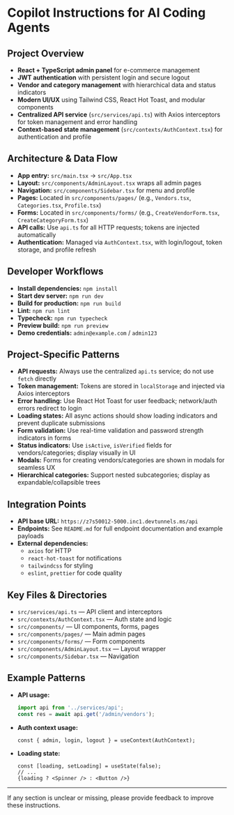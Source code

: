 # Copilot Instructions for AI Coding Agents

## Project Overview
- **React + TypeScript admin panel** for e-commerce management
- **JWT authentication** with persistent login and secure logout
- **Vendor and category management** with hierarchical data and status indicators
- **Modern UI/UX** using Tailwind CSS, React Hot Toast, and modular components
- **Centralized API service** (`src/services/api.ts`) with Axios interceptors for token management and error handling
- **Context-based state management** (`src/contexts/AuthContext.tsx`) for authentication and profile

## Architecture & Data Flow
- **App entry:** `src/main.tsx` → `src/App.tsx`
- **Layout:** `src/components/AdminLayout.tsx` wraps all admin pages
- **Navigation:** `src/components/Sidebar.tsx` for menu and profile
- **Pages:** Located in `src/components/pages/` (e.g., `Vendors.tsx`, `Categories.tsx`, `Profile.tsx`)
- **Forms:** Located in `src/components/forms/` (e.g., `CreateVendorForm.tsx`, `CreateCategoryForm.tsx`)
- **API calls:** Use `api.ts` for all HTTP requests; tokens are injected automatically
- **Authentication:** Managed via `AuthContext.tsx`, with login/logout, token storage, and profile refresh

## Developer Workflows
- **Install dependencies:** `npm install`
- **Start dev server:** `npm run dev`
- **Build for production:** `npm run build`
- **Lint:** `npm run lint`
- **Typecheck:** `npm run typecheck`
- **Preview build:** `npm run preview`
- **Demo credentials:** `admin@example.com` / `admin123`

## Project-Specific Patterns
- **API requests:** Always use the centralized `api.ts` service; do not use `fetch` directly
- **Token management:** Tokens are stored in `localStorage` and injected via Axios interceptors
- **Error handling:** Use React Hot Toast for user feedback; network/auth errors redirect to login
- **Loading states:** All async actions should show loading indicators and prevent duplicate submissions
- **Form validation:** Use real-time validation and password strength indicators in forms
- **Status indicators:** Use `isActive`, `isVerified` fields for vendors/categories; display visually in UI
- **Modals:** Forms for creating vendors/categories are shown in modals for seamless UX
- **Hierarchical categories:** Support nested subcategories; display as expandable/collapsible trees

## Integration Points
- **API base URL:** `https://z7s50012-5000.inc1.devtunnels.ms/api`
- **Endpoints:** See `README.md` for full endpoint documentation and example payloads
- **External dependencies:**
  - `axios` for HTTP
  - `react-hot-toast` for notifications
  - `tailwindcss` for styling
  - `eslint`, `prettier` for code quality

## Key Files & Directories
- `src/services/api.ts` — API client and interceptors
- `src/contexts/AuthContext.tsx` — Auth state and logic
- `src/components/` — UI components, forms, pages
- `src/components/pages/` — Main admin pages
- `src/components/forms/` — Form components
- `src/components/AdminLayout.tsx` — Layout wrapper
- `src/components/Sidebar.tsx` — Navigation

## Example Patterns
- **API usage:**
  ```ts
  import api from '../services/api';
  const res = await api.get('/admin/vendors');
  ```
- **Auth context usage:**
  ```tsx
  const { admin, login, logout } = useContext(AuthContext);
  ```
- **Loading state:**
  ```tsx
  const [loading, setLoading] = useState(false);
  // ...
  {loading ? <Spinner /> : <Button />}
  ```

---

If any section is unclear or missing, please provide feedback to improve these instructions.